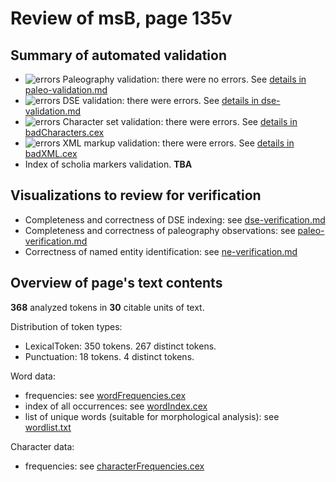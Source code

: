 # Review of msB, page 135v

## Summary of automated validation

-  ![errors](http://www.homermultitext.org/iipsrv?OBJ=IIP,1.0&FIF=/project/homer/pyramidal/deepzoom/hmt/vaimg/2017a/VA311RN_0481.tif&RGN=0.6043,0.2275,0.01013,0.008714&WID=50&CVT=JPEG) Paleography validation: there were no errors. 
See [details in paleo-validation.md](./paleo-validation.md)
-  ![errors](${sadImg}) DSE validation: there were errors.  See [details in dse-validation.md](./dse-validation.md)
-  ![errors](${sadImg}) Character set validation: there were errors.  See [details in badCharacters.cex](./badCharacters.cex)
-  ![errors](${sadImg}) XML markup validation: there were errors.  See [details in badXML.cex](./badXML.cex)
-  Index of scholia markers validation.  **TBA**


## Visualizations to review for verification

- Completeness and correctness of DSE indexing:  see [dse-verification.md](./dse-verification.md)
-  Completeness and correctness of paleography observations:  see [paleo-verification.md](./paleo-verification.md)
-  Correctness of named entity identification:  see [ne-verification.md](ne-verification.md)
## Overview of page's text contents

**368** analyzed tokens in **30** citable units of text.

Distribution of token types:

- LexicalToken: 350 tokens. 267 distinct tokens.
- Punctuation: 18 tokens. 4 distinct tokens.

Word data:

-  frequencies:  see [wordFrequencies.cex](./wordFrequencies.cex)
-  index of all occurrences:  see [wordIndex.cex](./wordIndex.cex)
-  list of unique words (suitable for morphological analysis):  see [wordlist.txt](./wordlist.txt)

Character data:

-  frequencies:  see [characterFrequencies.cex](./characterFrequencies.cex)
